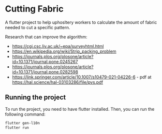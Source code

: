# Cutting Fabric

A flutter project to help uphosltery workers to calculate the amount of fabric needed to cut a specific pattern.

Research that can improve the algorithm:

- https://cgi.csc.liv.ac.uk/~epa/surveyhtml.html
- https://en.wikipedia.org/wiki/Strip_packing_problem
- https://journals.plos.org/plosone/article?id=10.1371/journal.pone.0245267
- https://journals.plos.org/plosone/article?id=10.1371/journal.pone.0282598
- https://link.springer.com/article/10.1007/s10479-021-04226-6 - pdf at https://hal.science/hal-03103286/file/pvs.pdf

## Running the project

To run the project, you need to have flutter installed. Then, you can run the following command:

```bash
flutter gen-l10n
flutter run
```
